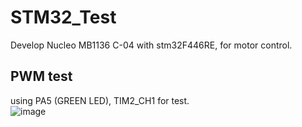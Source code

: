 # STM32_Test  
Develop Nucleo MB1136 C-04 with stm32F446RE, for motor control.  
## PWM test  
using PA5 (GREEN LED), TIM2_CH1 for test.  
![image](https://github.com/teresasa0731/STM32_Test/assets/85164593/6f6194c0-33e3-4ba8-9248-3cb6b7c733aa)
